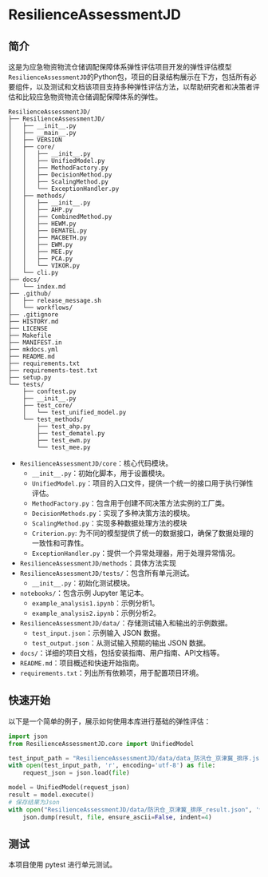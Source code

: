 # ResilienceAssessmentJD

## 简介

这是为应急物资物流仓储调配保障体系弹性评估项目开发的弹性评估模型`ResilienceAssessmentJD`的Python包，项目的目录结构展示在下方，包括所有必要组件，以及测试和文档该项目支持多种弹性评估方法，以帮助研究者和决策者评估和比较应急物资物流仓储调配保障体系的弹性。

```
ResilienceAssessmentJD/
├── ResilienceAssessmentJD/
│   ├── __init__.py
│   ├── __main__.py
│   ├── VERSION
│   ├── core/
│   │   ├── __init__.py
│   │   ├── UnifiedModel.py
│   │   ├── MethodFactory.py
│   │   ├── DecisionMethod.py
│   │   ├── ScalingMethod.py
│   │   └── ExceptionHandler.py
│   ├── methods/
│   │   ├── __init__.py
│   │   ├── AHP.py
│   │   ├── CombinedMethod.py
│   │   ├── HEWM.py
│   │   ├── DEMATEL.py
│   │   ├── MACBETH.py
│   │   ├── EWM.py
│   │   ├── MEE.py
│   │   ├── PCA.py
│   │   └── VIKOR.py
│   └── cli.py
├── docs/
│   └── index.md
├── .github/
│   ├── release_message.sh
│   └── workflows/
├── .gitignore
├── HISTORY.md
├── LICENSE
├── Makefile
├── MANIFEST.in
├── mkdocs.yml
├── README.md
├── requirements.txt
├── requirements-test.txt
├── setup.py
└── tests/
    ├── conftest.py
    ├── __init__.py
    ├── test_core/
    │   └── test_unified_model.py
    └── test_methods/
        ├── test_ahp.py
        ├── test_dematel.py
        ├── test_ewm.py
        └── test_mee.py
```

- `ResilienceAssessmentJD/core`：核心代码模块。
  - `__init__.py`：初始化脚本，用于设置模块。
  - `UnifiedModel.py`：项目的入口文件，提供一个统一的接口用于执行弹性评估。 
  - `MethodFactory.py`：包含用于创建不同决策方法实例的工厂类。 
  - `DecisionMethods.py`：实现了多种决策方法的模块。 
  - `ScalingMethod.py`：实现多种数据处理方法的模块
  - `Criterion.py`: 为不同的模型提供了统一的数据接口，确保了数据处理的一致性和可靠性。
  - `ExceptionHandler.py`：提供一个异常处理器，用于处理异常情况。
- `ResilienceAssessmentJD/methods`：具体方法实现
- `ResilienceAssessmentJD/tests/`：包含所有单元测试。
  - `__init__.py`：初始化测试模块。 
- `notebooks/`：包含示例 Jupyter 笔记本。
  - `example_analysis1.ipynb`：示例分析1。
  - `example_analysis2.ipynb`：示例分析2。
- `ResilienceAssessmentJD/data/`：存储测试输入和输出的示例数据。 
  - `test_input.json`：示例输入 JSON 数据。 
  - `test_output.json`：从测试输入预期的输出 JSON 数据。
- `docs/`：详细的项目文档，包括安装指南、用户指南、API文档等。
- `README.md`：项目概述和快速开始指南。
- `requirements.txt`：列出所有依赖项，用于配置项目环境。

## 快速开始

以下是一个简单的例子，展示如何使用本库进行基础的弹性评估：

```python
import json
from ResilienceAssessmentJD.core import UnifiedModel

test_input_path = "ResilienceAssessmentJD/data/data_防汛仓_京津冀_排序.json"
with open(test_input_path, 'r', encoding='utf-8') as file:
    request_json = json.load(file)

model = UnifiedModel(request_json)
result = model.execute()
# 保存结果为Json
with open("ResilienceAssessmentJD/data/防汛仓_京津冀_排序_result.json", 'w', encoding='utf-8') as file:
    json.dump(result, file, ensure_ascii=False, indent=4)
```

## 测试

本项目使用 pytest 进行单元测试。